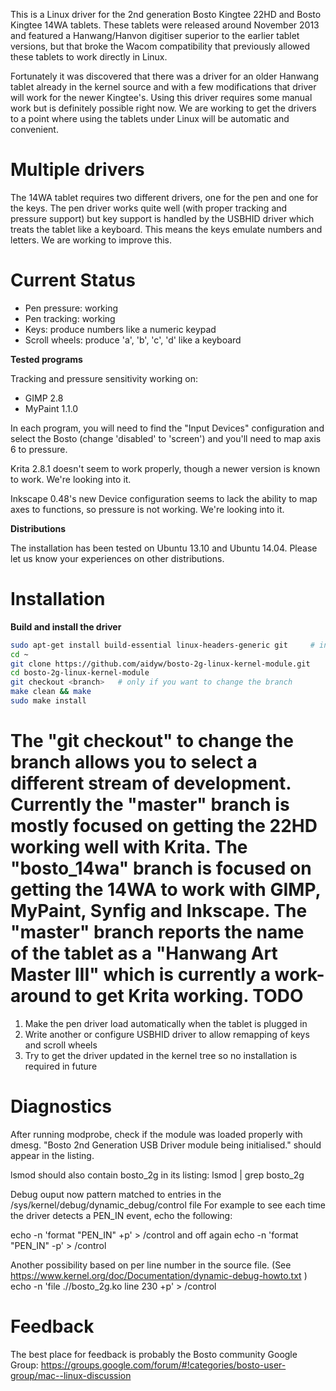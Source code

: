 This is a Linux driver for the 2nd generation Bosto Kingtee 22HD and Bosto Kingtee 14WA tablets.
These tablets were released around November 2013 and featured a Hanwang/Hanvon digitiser superior
to the earlier tablet versions, but that broke the Wacom compatibility that previously allowed
these tablets to work directly in Linux.

Fortunately it was discovered that there was a driver for an older Hanwang tablet already in
the kernel source and with a few modifications that driver will work for the newer Kingtee's.
Using this driver requires some manual work but is definitely possible right now. We are
working to get the drivers to a point where using the tablets under Linux will be automatic
and convenient.

Multiple drivers
================

The 14WA tablet requires two different drivers, one for the pen and one for the keys.
The pen driver works quite well (with proper tracking and pressure support) but key support
is handled by the USBHID driver which treats the tablet like a keyboard. This means the keys
emulate numbers and letters. We are working to improve this.

Current Status
==============

* Pen pressure: working
* Pen tracking: working
* Keys: produce numbers like a numeric keypad
* Scroll wheels: produce 'a', 'b', 'c', 'd' like a keyboard

**Tested programs**

Tracking and pressure sensitivity working on:

* GIMP 2.8
* MyPaint 1.1.0

In each program, you will need to find the "Input Devices" configuration and select the Bosto (change 'disabled' to 'screen') and you'll need to map axis 6 to pressure. 

Krita 2.8.1 doesn't seem to work properly, though a newer version is known to work. We're looking into it.

Inkscape 0.48's new Device configuration seems to lack the ability to map axes to functions, so pressure is not working. We're looking into it.

**Distributions**

The installation has been tested on Ubuntu 13.10 and Ubuntu 14.04. Please let us know your experiences on other distributions.

Installation
============

**Build and install the driver**

```bash
sudo apt-get install build-essential linux-headers-generic git     # install requirements
cd ~
git clone https://github.com/aidyw/bosto-2g-linux-kernel-module.git
cd bosto-2g-linux-kernel-module
git checkout <branch>   # only if you want to change the branch
make clean && make
sudo make install
```


The "git checkout" to change the branch allows you to select a different stream of development. Currently the "master" branch is mostly focused on getting the 22HD working well with Krita. The "bosto_14wa" branch is focused on getting the 14WA to work with GIMP, MyPaint, Synfig and Inkscape. The "master" branch reports the name of the tablet as a "Hanwang Art Master III" which is currently a work-around to get Krita working.
TODO
====

1. Make the pen driver load automatically when the tablet is plugged in
2. Write another or configure USBHID driver to allow remapping of keys and scroll wheels
3. Try to get the driver updated in the kernel tree so no installation is required in future

Diagnostics
===========

After running modprobe, check if the module was loaded properly with dmesg.
"Bosto 2nd Generation USB Driver module being initialised." should appear in the listing.

lsmod should also contain bosto_2g in its listing: lsmod | grep bosto_2g

Debug ouput now pattern matched to entries in the /sys/kernel/debug/dynamic_debug/control file
For example to see each time the driver detects a PEN_IN event, echo the following:

echo -n 'format "PEN_IN" +p' > <debugfs>/control
and off again
echo -n 'format "PEN_IN" -p' > <debugfs>/control

Another possibility based on per line number in the source file.
(See https://www.kernel.org/doc/Documentation/dynamic-debug-howto.txt )
echo -n 'file ./<path to source>/bosto_2g.ko line 230 +p' > <debugfs>/control

Feedback
========

The best place for feedback is probably the Bosto community Google Group:
https://groups.google.com/forum/#!categories/bosto-user-group/mac--linux-discussion
